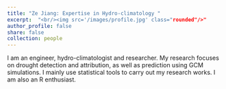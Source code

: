 ```yaml
---
title: "Ze Jiang: Expertise in Hydro-climatology "
excerpt:  "<br/><img src='/images/profile.jpg' class="rounded"/>"
author_profile: false
share: false
collection: people
---
```


I am an engineer, hydro-climatologist and researcher. My research focuses on drought detection and attribution, as well as prediction using GCM simulations. I mainly use statistical tools to carry out my research works. I am also an R enthusiast. 
